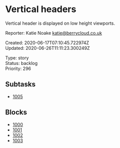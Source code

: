 # Vertical headers

Vertical header is displayed on low height viewports.

Reporter: Katie Noake <katie@berrycloud.co.uk>  

Created: 2020-06-17T07:10:45.722974Z  
Updated: 2020-06-26T11:11:23.300249Z

Type: story  
Status: backlog  
Priority: 296

## Subtasks
- [1005](1005.md "Create subtask")

## Blocks
- [1000](1000.md "Add favorite spots")
- [1001](1001.md "This needs to be done")
- [1002](1002.md "This is another subtask")
- [1003](1003.md "Yet another another issue")
